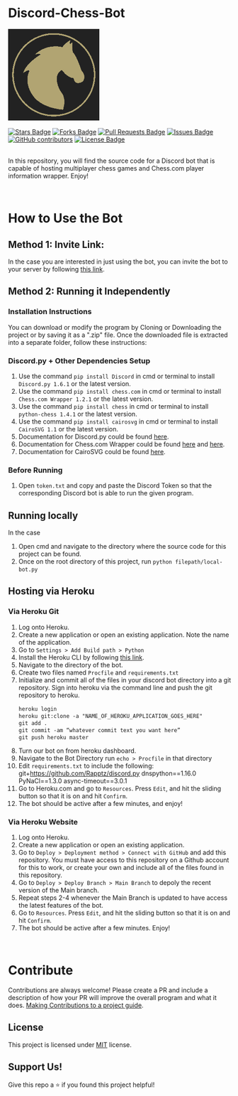 # Discord-Chess-Bot
![Chess-Bot Logo](/assets/img/chess.png)
<div align="left">
<a href="https://github.com/Kaweees/Discord-Chess-Bot/stargazers"><img src="https://img.shields.io/github/stars/Kaweees/Discord-Chess-Bot" alt="Stars Badge"/></a>
<a href="https://github.com/Kaweees/Discord-Chess-Bot/members"><img src="https://img.shields.io/github/forks/Kaweees/Discord-Chess-Bot" alt="Forks Badge"/></a>
<a href="https://github.com/elangosundar/Kaweees/Discord-Chess-Bot/pulls"><img src="https://img.shields.io/github/issues-pr/Kaweees/Discord-Chess-Bot" alt="Pull Requests Badge"/></a>
<a href="https://github.com/elangosundar/Kaweees/Discord-Chess-Bot"><img src="https://img.shields.io/github/issues/Kaweees/Discord-Chess-Bot" alt="Issues Badge"/></a>
<a href="https://github.com/Kaweees/Discord-Chess-Bot"><img alt="GitHub contributors" src="https://img.shields.io/github/contributors/Kaweees/Discord-Chess-Bot?color=2b9348"></a>
<a href="https://github.com/Kaweees/Discord-Chess-Bot/blob/master/LICENSE"><img src="https://img.shields.io/github/license/Kaweees/Discord-Chess-Bot?color=2b9348" alt="License Badge"/></a>
</div>

<br>

In this repository, you will find the source code for a Discord bot that is capable of hosting multiplayer chess games and Chess.com player information wrapper. Enjoy!

<br>

# How to Use the Bot
## Method 1: Invite Link:
In the case you are interested in just using the bot, you can invite the bot to your server by following [this link](https://discord.com/oauth2/authorize?client_id=721521983518670959&permissions=8&scope=bot).

## Method 2: Running it Independently
### Installation Instructions
You can download or modify the program by Cloning or Downloading the project or by saving it as a ".zip" file.
Once the downloaded file is extracted into a separate folder, follow these instructions:

### Discord.py + Other Dependencies Setup
1. Use the command `pip install Discord` in cmd or terminal to install `Discord.py 1.6.1` or the latest version.
2. Use the command `pip install chess.com` in cmd or terminal to install `Chess.com Wrapper 1.2.1` or the latest version.
3. Use the command `pip install chess` in cmd or terminal to install `python-chess 1.4.1` or the latest version.
4. Use the command `pip install cairosvg` in cmd or terminal to install `CairoSVG 1.1` or the latest version.
5. Documentation for Discord.py could be found [here](https://discordpy.readthedocs.io/en/latest/index.html).
6. Documentation for Chess.com Wrapper could be found [here](https://chesscom.readthedocs.io/en/latest/) and [here](https://www.chess.com/news/view/published-data-api).
7. Documentation for CairoSVG could be found [here](https://cairosvg.org/documentation/).

### Before Running
1. Open `token.txt` and copy and paste the Discord Token so that the corresponding Discord bot is able to run the given program.

## Running locally
In the case 
1. Open cmd and navigate to the directory where the source code for this project can be found.
2. Once on the root directory of this project, run `python filepath/local-bot.py`

## Hosting via Heroku
### Via Heroku Git
1. Log onto Heroku.
2. Create a new application or open an existing application. Note the name of the application.
3. Go to `Settings > Add Build path > Python`
4. Install the Heroku CLI by following [this link](https://devcenter.heroku.com/articles/heroku-cli).
5. Navigate to the directory of the bot.
6. Create two files named `Procfile` and `requirements.txt`
7. Initialize and commit all of the files in your discord bot directory into a git repository. Sign into heroku via the command line and push the git repository to heroku.
    ```git
    heroku login
    heroku git:clone -a "NAME_OF_HEROKU_APPLICATION_GOES_HERE"
    git add .
    git commit -am “whatever commit text you want here”
    git push heroku master
    ```
8. Turn our bot on from heroku dashboard.
9. Navigate to the Bot Directory run `echo > Procfile` in that directory
10. Edit `requirements.txt` to include the following:
git+https://github.com/Rapptz/discord.py
dnspython==1.16.0
PyNaCl==1.3.0
async-timeout==3.0.1
11. Go to Heroku.com and go to `Resources`. Press `Edit`, and hit the sliding button so that it is on and hit `Confirm`.
12. The bot should be active after a few minutes, and enjoy!

### Via Heroku Website
1. Log onto Heroku.
2. Create a new application or open an existing application.
3. Go to `Deploy > Deployment method > Connect with GitHub` and add this repository. You must have access to this repository on a Github account for this to work, or create your own and include all of the files found in this repository.
4. Go to `Deploy > Deploy Branch > Main Branch` to depoly the recent version of the Main branch.
5. Repeat steps 2-4 whenever the Main Branch is updated to have access the latest features of the bot.
6. Go to `Resources`. Press `Edit`, and hit the sliding button so that it is on and hit `Confirm`.
7. The bot should be active after a few minutes. Enjoy!

<br>

# Contribute
Contributions are always welcome! Please create a PR and include a description of how your PR will improve the overall program and what it does. [Making Contributions to a project guide](https://github.com/firstcontributions/first-contributions).

## License
This project is licensed under [MIT](https://opensource.org/licenses/MIT) license.

## Support Us!
Give this repo a ⭐️ if you found this project helpful!
